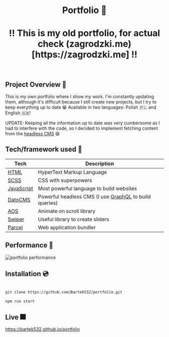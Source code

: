 <h1 align="center">
Portfolio 💼
</h1>
<h1 align="center">
‼️ This is my old portfolio, for actual check (zagrodzki.me)[https://zagrodzki.me] ‼️
</h1> 

<br />

## Project Overview 🎨

This is my own portfolio where I show my work. I'm constantly updating them, although it's difficult because I still create new projects, but I try to keep everything up to date 😁 Available in two languages: Polish 🇵🇱 and English 🇬🇧!

UPDATE: Keeping all the information up to date was very cumbersome as I had to interfere with the code, so I decided to implement fetching content from the [headless CMS](https://en.wikipedia.org/wiki/Headless_content_management_system) 😄

## Tech/framework used 🧰

| Tech                                     | Description                                                                   |
| ---------------------------------------- | ----------------------------------------------------------------------------- |
| [HTML](https://www.w3.org/html)          | HyperText Markup Language                                                     |
| [SCSS](https://sass-lang.com)            | CSS with superpowers                                                          |
| [JavaScript](https://www.javascript.com) | Most powerful language to build websites                                      |
| [DatoCMS](https://www.datocms.com/)      | Powerful headless CMS (I use [GraphQL](https://graphql.org) to build queries) |
| [AOS](https://michalsnik.github.io/aos)  | Animate on scroll library                                                     |
| [Swiper](https://swiperjs.com)           | Useful library to create sliders                                              |
| [Parcel](https://parceljs.org)           | Web application bundler                                                       |

## Performance 💨

<img src="https://i.ibb.co/BrCX5Wz/portfolio.png" alt="portfolio performance" />

## Installation 💿

```bash

git clone https://github.com/Bartek532/portfolio.git

npm run start

```

## Live 🎆

https://bartek532.github.io/portfolio
